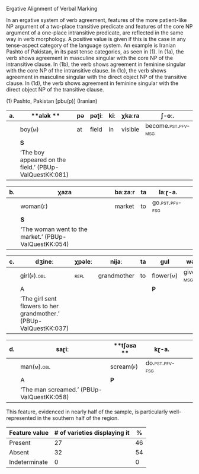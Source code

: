 Ergative Alignment of Verbal Marking

In an ergative system of verb agreement, features of the more
patient-like NP argument of a two-place transitive predicate and
features of the core NP argument of a one-place intransitive predicate,
are reflected in the same way in verb morphology. A positive value is
given if this is the case in any tense-aspect category of the language
system. An example is Iranian Pashto of Pakistan, in its past tense
categories, as seen in (1). In (1a), the verb shows agreement in
masculine singular with the core NP of the intransitive clause. In (1b),
the verb shows agreement in feminine singular with the core NP of the
intransitive clause. In (1c), the verb shows agreement in masculine
singular with the direct object NP of the transitive clause. In (1d),
the verb shows agreement in feminine singular with the direct object NP
of the transitive clause.<span id="_Hlk51167693" class="anchor"></span>

(1) <span id="_Ref531867975" class="anchor"></span>Pashto, Pakistan
    \[pbu(p)\] (Iranian)

| a.  | **alək **                                              | pə  | pəʈiː | kiː | χkaːra  | ʃ-**oː**.                                                        |
|-----|--------------------------------------------------------|-----|-------|-----|---------|------------------------------------------------------------------|
|     | boy(<span style="font-variant:small-caps;">m</span>)   | at  | field | in  | visible | become.<span style="font-variant:small-caps;">pst.pfv-msg</span> |
|     | **S**                                                  |     |       |     |         |                                                                  |
|     | ‘The boy appeared on the field.’ (PBUp-ValQuestKK:081) |

| b.  | **χaza**                                               | baːzaːr | ta  | laːɽ-**a.**                                                  |     |
|-----|--------------------------------------------------------|---------|-----|--------------------------------------------------------------|-----|
|     | woman(<span style="font-variant:small-caps;">f</span>) | market  | to  | go.<span style="font-variant:small-caps;">pst.pfv-fsg</span> |     |
|     | **S**                                                  |         |     |                                                              |     |
|     | ‘The woman went to the market.’ (PBUp-ValQuestKK:054)  |

| c.  | dʒineː                                                                                                  | χpəleː                                             | nijaː       | ta  | **gul**                                                 | wərkɽ-**oː**.                                                  |
|-----|---------------------------------------------------------------------------------------------------------|----------------------------------------------------|-------------|-----|---------------------------------------------------------|----------------------------------------------------------------|
|     | girl(<span style="font-variant:small-caps;">f</span>)<span style="font-variant:small-caps;">.obl</span> | <span style="font-variant:small-caps;">refl</span> | grandmother | to  | flower(<span style="font-variant:small-caps;">m</span>) | give.<span style="font-variant:small-caps;">pst.pfv-msg</span> |
|     | A                                                                                                       |                                                    |             |     | **P**                                                   |                                                                |
|     | ‘The girl sent flowers to her grandmother.’ (PBUp-ValQuestKK:037)                                       |

| d.  | saɽiː                                                    | **tʃəʁa **                                              | kɽ-**a**.                                                    |     |     |
|-----|----------------------------------------------------------|---------------------------------------------------------|--------------------------------------------------------------|-----|-----|
|     | man(<span style="font-variant:small-caps;">m).obl</span> | scream(<span style="font-variant:small-caps;">f</span>) | do.<span style="font-variant:small-caps;">pst.pfv-fsg</span> |     |     |
|     | A                                                        | **P**                                                   |                                                              |     |     |
|     | ‘The man screamed.’ (PBUp-ValQuestKK:058)                |

This feature, evidenced in nearly half of the sample, is particularly
well-represented in the southern half of the region.

| Feature value | \# of varieties displaying it | %   |
|---------------|-------------------------------|-----|
| Present       | 27                            | 46  |
| Absent        | 32                            | 54  |
| Indeterminate | 0                             | 0   |


